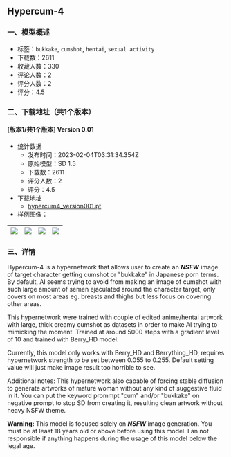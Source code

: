## Hypercum-4
### 一、模型概述

- 标签：`bukkake`, `cumshot`, `hentai`, `sexual activity`
- 下载数：2611
- 收藏人数：330
- 评论人数：2
- 评分人数：2
- 评分：4.5

### 二、下载地址（共1个版本）

#### [版本1/共1个版本] Version 0.01

- 统计数据
  - 发布时间：2023-02-04T03:31:34.354Z
  - 原始模型：SD 1.5
  - 下载数：2611
  - 评分人数：2
  - 评分：4.5
- 下载地址
  - [hypercum4_version001.pt](https://civitai.com/api/download/models/7540)
- 样例图像：

| <img src="https://image.civitai.com/xG1nkqKTMzGDvpLrqFT7WA/52764f92-7fc2-429b-5fce-b0b0eaa5f500/width=450/70560.jpeg" /> | <img src="https://image.civitai.com/xG1nkqKTMzGDvpLrqFT7WA/1d7df0b2-dde8-4e78-3a95-07c430bef500/width=450/70569.jpeg" /> | <img src="https://image.civitai.com/xG1nkqKTMzGDvpLrqFT7WA/369e43e9-e928-4de0-93a0-9562263cf400/width=450/70568.jpeg" /> | <img src="https://image.civitai.com/xG1nkqKTMzGDvpLrqFT7WA/4be313ed-9fd7-475b-555e-135ef371ac00/width=450/70567.jpeg" /> |
| ---- | ---- | ---- | ---- |


### 三、详情
<p>Hypercum-4 is a hypernetwork that allows user to create an <strong><em>NSFW</em></strong> image of target character getting cumshot or "bukkake" in Japanese porn terms. By default, AI seems trying to avoid from making an image of cumshot with such large amount of semen ejaculated around the character target, only covers on most areas eg. breasts and thighs but less focus on covering other areas.</p><p></p><p>This hypernetwork were trained with couple of edited anime/hentai artwork with large, thick creamy cumshot as datasets in order to make AI trying to mimicking the moment. Trained at around 5000 steps with a gradient level of 10 and trained with Berry_HD model.</p><p></p><p>Currently, this model only works with Berry_HD and Berrything_HD, requires hypernetwork strength to be set between 0.055 to 0.255. Default setting value will just make image result too horrible to see.</p><p></p><p>Additional notes: This hypernetwork also capable of forcing stable diffusion to generate artworks of mature woman without any kind of suggestive fluid in it. You can put the keyword prommpt "cum" and/or "bukkake" on negative prompt to stop SD from creating it, resulting clean artwork without heavy NSFW theme. </p><p></p><p><strong>Warning:</strong> This model is focused solely on <strong><em>NSFW</em></strong> image generation. You must be at least 18 years old or above before using this model. I an not responsible if anything happens during the usage of this model below the legal age.</p>